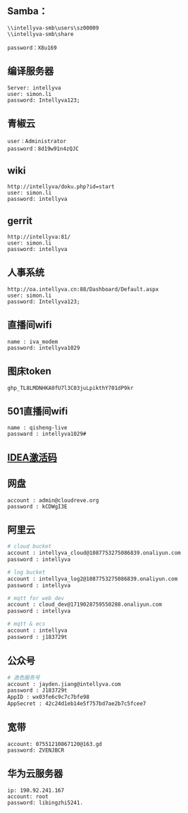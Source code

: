 ## Samba：
```
\\intellyva-smb\users\sz00009
\\intellyva-smb\share

password：X8u169
```

## 编译服务器
```
Server: intellyva
user: simon.li
password: Intellyva123;
```

## 青椒云
```
user：Administrator
password：8d19w91n4zQJC
```

## wiki
```
http://intellyva/doku.php?id=start
user: simon.li
password: intellyva
```

## gerrit
```
http://intellyva:81/
user: simon.li
password: intellyva
```

## 人事系统
```
http://oa.intellyva.cn:88/Dashboard/Default.aspx
user: simon.li
password: Intellyva123;
```

## 直播间wifi
```
name : iva_modem   
password: intellyva1029
```

## 图床token
```
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
```

## 501直播间wifi
```
name : qisheng-live
passward : intellyva1029#
```

## [IDEA激活码](http://idea.955code.com/)

## 网盘
```
account : admin@cloudreve.org
password : kCDWgI3E
```

## 阿里云
```bash
# cloud bucket
account : intellyva_cloud@1087753275086839.onaliyun.com  
password : intellyva

# log bucket
account : intellyva_log2@1087753275086839.onaliyun.com  
password : intellyva

# mqtt for web dev
account : cloud_dev@1719028759550288.onaliyun.com
password : intellyva

# mqtt & ecs
account : intellyva
password : j183729t
```

## 公众号
```bash
# 逸色服务号
account : jayden.jiang@intellyva.com
password : J183729t
AppID : wx03fe6c9c7c7bfe98
AppSecret : 42c24d1eb14e5f757bd7ae2b7c5fcee7
```

## 宽带
```
account: 07551210867120@163.gd
password: ZVENJBCR
```

## 华为云服务器
```
ip: 190.92.241.167
account: root
password: libingzhi5241.
```